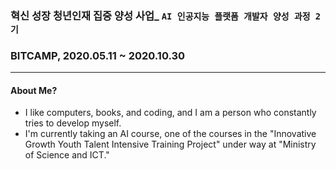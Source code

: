 ### 혁신 성장 청년인재 집중 양성 사업_ `AI 인공지능 플랫폼 개발자 양성 과정 2기`
### BITCAMP, 2020.05.11 ~ 2020.10.30

---
#### About Me?
- I like computers, books, and coding, and I am a person who constantly tries to develop myself.
- I'm currently taking an AI course, one of the courses in the "Innovative Growth Youth Talent Intensive Training Project" under way at "Ministry of Science and ICT."
